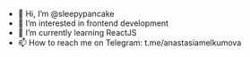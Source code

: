 - 👋 Hi, I’m @sleepypancake
- 👀 I’m interested in frontend development
- 🌱 I’m currently learning ReactJS
- 📫 How to reach me on Telegram: t.me/anastasiamelkumova

<!---
sleepypancake/sleepypancake is a ✨ special ✨ repository because its `README.md` (this file) appears on your GitHub profile.
You can click the Preview link to take a look at your changes.
--->
